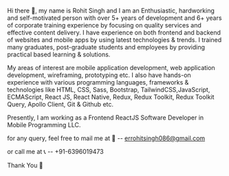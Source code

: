 Hi there 👋, my name is Rohit Singh and I am an Enthusiastic, hardworking and self-motivated person with over 5+ years of development and 6+ years of corporate training experience by focusing on quality services and effective content delivery. I have experience on both frontend and backend of websites and mobile apps by using latest technologies & trends. I trained many graduates, post-graduate students and employees by providing practical based learning & solutions. 

My areas of interest are mobile application development, web application development, wireframing, prototyping etc. I also have hands-on experience with various programming languages, frameworks & technologies like HTML, CSS, Sass, Bootstrap, TailwindCSS,JavaScript, ECMAScript, React JS, React Native, Redux, Redux Toolkit, Redux Toolkit Query, Apollo Client, Git & Github etc.

Presently, I am working as a Frontend ReactJS Software Developer in Mobile Programming LLC. 

for any query, feel free to mail me at
📧 -- errohitsingh086@gmail.com

or call me at
📞 -- +91-6396019473

Thank You 🙂

